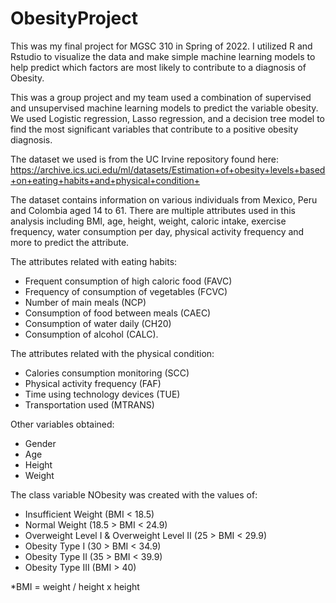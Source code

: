 # ObesityProject
This was my final project for MGSC 310 in Spring of 2022. I utilized R and Rstudio to visualize the data and make simple machine learning models to help predict which factors are most likely to contribute to a diagnosis of Obesity.

This was a group project and my team used a combination of supervised and unsupervised machine learning models to predict the variable obesity. We used Logistic regression, Lasso regression, and a decision tree model to find the most significant variables that contribute to a positive obesity diagnosis.

The dataset we used is from the UC Irvine repository found here: https://archive.ics.uci.edu/ml/datasets/Estimation+of+obesity+levels+based+on+eating+habits+and+physical+condition+

The dataset contains information on various individuals from Mexico, Peru and Colombia aged 14 to 61. There are multiple attributes used in this analysis including BMI, age, height, weight, caloric intake, exercise frequency, water consumption per day, physical activity frequency and more to predict the attribute. 

The attributes related with eating habits: 
- Frequent consumption of high caloric food (FAVC)
- Frequency of consumption of vegetables (FCVC)
- Number of main meals (NCP)
- Consumption of food between meals (CAEC)
- Consumption of water daily (CH20)
- Consumption of alcohol (CALC). 

The attributes related with the physical condition: 
- Calories consumption monitoring (SCC)
- Physical activity frequency (FAF)
- Time using technology devices (TUE)
- Transportation used (MTRANS)

Other variables obtained:
- Gender
- Age
- Height
- Weight

The class variable NObesity was created with the values of: 
- Insufficient Weight (BMI < 18.5)
- Normal Weight (18.5 > BMI < 24.9)
- Overweight Level I & Overweight Level II (25 > BMI < 29.9)
- Obesity Type I (30 > BMI < 34.9)
- Obesity Type II (35 > BMI < 39.9)
- Obesity Type III (BMI > 40)

*BMI = weight / height x height
